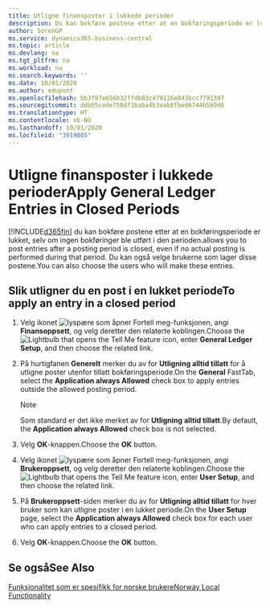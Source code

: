 ```yaml
---
title: Utligne finansposter i lukkede perioder
description: Du kan bokføre postene etter at en bokføringsperiode er lukket, selv om ingen bokføringer ble utført i den perioden.
author: SorenGP
ms.service: dynamics365-business-central
ms.topic: article
ms.devlang: na
ms.tgt_pltfrm: na
ms.workload: na
ms.search.keywords: ''
ms.date: 10/01/2020
ms.author: edupont
ms.openlocfilehash: bb3f87e656b32ffdb83c479116e043bcc7791397
ms.sourcegitcommit: ddbb5cede750df1baba4b3eab8fbed6744b5b9d6
ms.translationtype: HT
ms.contentlocale: nb-NO
ms.lasthandoff: 10/01/2020
ms.locfileid: "3919805"
---
```

# <a name="apply-general-ledger-entries-in-closed-periods"></a><span data-ttu-id="efb83-103">Utligne finansposter i lukkede perioder</span><span class="sxs-lookup"><span data-stu-id="efb83-103">Apply General Ledger Entries in Closed Periods</span></span>
[!INCLUDE[d365fin](../../includes/d365fin_md.md)] <span data-ttu-id="efb83-104">du kan bokføre postene etter at en bokføringsperiode er lukket, selv om ingen bokføringer ble utført i den perioden.</span><span class="sxs-lookup"><span data-stu-id="efb83-104">allows you to post entries after a posting period is closed, even if no actual posting is performed during that period.</span></span> <span data-ttu-id="efb83-105">Du kan også velge brukerne som lager disse postene.</span><span class="sxs-lookup"><span data-stu-id="efb83-105">You can also choose the users who will make these entries.</span></span>  

## <a name="to-apply-an-entry-in-a-closed-period"></a><span data-ttu-id="efb83-106">Slik utligner du en post i en lukket periode</span><span class="sxs-lookup"><span data-stu-id="efb83-106">To apply an entry in a closed period</span></span>  

1.  <span data-ttu-id="efb83-107">Velg ikonet ![lyspære som åpner Fortell meg-funksjonen](../../media/ui-search/search_small.png "Fortell hva du vil gjøre"), angi **Finansoppsett**, og velg deretter den relaterte koblingen.</span><span class="sxs-lookup"><span data-stu-id="efb83-107">Choose the ![Lightbulb that opens the Tell Me feature](../../media/ui-search/search_small.png "Tell me what you want to do") icon, enter **General Ledger Setup**, and then choose the related link.</span></span>  
2.  <span data-ttu-id="efb83-108">På hurtigfanen **Generelt** merker du av for **Utligning alltid tillatt** for å utligne poster utenfor tillatt bokføringsperiode.</span><span class="sxs-lookup"><span data-stu-id="efb83-108">On the **General** FastTab, select the **Application always Allowed** check box to apply entries outside the allowed posting period.</span></span>  

    > [!NOTE]  
    >  <span data-ttu-id="efb83-109">Som standard er det ikke merket av for **Utligning alltid tillatt**.</span><span class="sxs-lookup"><span data-stu-id="efb83-109">By default, the **Application always Allowed** check box is not selected.</span></span>  

3.  <span data-ttu-id="efb83-110">Velg **OK**-knappen.</span><span class="sxs-lookup"><span data-stu-id="efb83-110">Choose the **OK** button.</span></span>  
4.  <span data-ttu-id="efb83-111">Velg ikonet ![lyspære som åpner Fortell meg-funksjonen](../../media/ui-search/search_small.png "Fortell hva du vil gjøre"), angi **Brukeroppsett**, og velg deretter den relaterte koblingen.</span><span class="sxs-lookup"><span data-stu-id="efb83-111">Choose the ![Lightbulb that opens the Tell Me feature](../../media/ui-search/search_small.png "Tell me what you want to do") icon, enter **User Setup**, and then choose the related link.</span></span>  
5.  <span data-ttu-id="efb83-112">På **Brukeroppsett**-siden merker du av for **Utligning alltid tillatt** for hver bruker som kan utligne poster i en lukket periode.</span><span class="sxs-lookup"><span data-stu-id="efb83-112">On the **User Setup** page, select the **Application always Allowed** check box for each user who can apply entries to a closed period.</span></span>  
6.  <span data-ttu-id="efb83-113">Velg **OK**-knappen.</span><span class="sxs-lookup"><span data-stu-id="efb83-113">Choose the **OK** button.</span></span>  

## <a name="see-also"></a><span data-ttu-id="efb83-114">Se også</span><span class="sxs-lookup"><span data-stu-id="efb83-114">See Also</span></span>  
[<span data-ttu-id="efb83-115">Funksjonalitet som er spesifikk for norske brukere</span><span class="sxs-lookup"><span data-stu-id="efb83-115">Norway Local Functionality</span></span>](norway-local-functionality.md)
